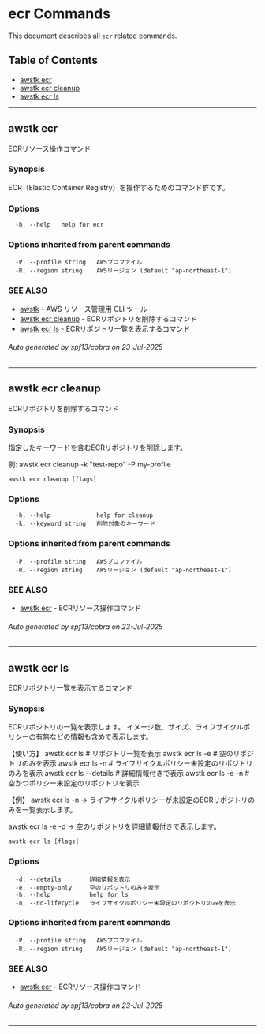 # ecr Commands

This document describes all `ecr` related commands.

## Table of Contents

- [awstk ecr](#awstk-ecr)
- [awstk ecr cleanup](#awstk-ecr-cleanup)
- [awstk ecr ls](#awstk-ecr-ls)

---

## awstk ecr

ECRリソース操作コマンド

### Synopsis

ECR（Elastic Container Registry）を操作するためのコマンド群です。

### Options

```
  -h, --help   help for ecr
```

### Options inherited from parent commands

```
  -P, --profile string   AWSプロファイル
  -R, --region string    AWSリージョン (default "ap-northeast-1")
```

### SEE ALSO

* [awstk](awstk.md)	 - AWS リソース管理用 CLI ツール
* [awstk ecr cleanup](awstk_ecr_cleanup.md)	 - ECRリポジトリを削除するコマンド
* [awstk ecr ls](awstk_ecr_ls.md)	 - ECRリポジトリ一覧を表示するコマンド

###### Auto generated by spf13/cobra on 23-Jul-2025

---

## awstk ecr cleanup

ECRリポジトリを削除するコマンド

### Synopsis

指定したキーワードを含むECRリポジトリを削除します。

例:
  awstk ecr cleanup -k "test-repo" -P my-profile

```
awstk ecr cleanup [flags]
```

### Options

```
  -h, --help             help for cleanup
  -k, --keyword string   削除対象のキーワード
```

### Options inherited from parent commands

```
  -P, --profile string   AWSプロファイル
  -R, --region string    AWSリージョン (default "ap-northeast-1")
```

### SEE ALSO

* [awstk ecr](awstk_ecr.md)	 - ECRリソース操作コマンド

###### Auto generated by spf13/cobra on 23-Jul-2025

---

## awstk ecr ls

ECRリポジトリ一覧を表示するコマンド

### Synopsis

ECRリポジトリの一覧を表示します。
イメージ数、サイズ、ライフサイクルポリシーの有無などの情報も含めて表示します。

【使い方】
  awstk ecr ls                    # リポジトリ一覧を表示
  awstk ecr ls -e                 # 空のリポジトリのみを表示
  awstk ecr ls -n                 # ライフサイクルポリシー未設定のリポジトリのみを表示
  awstk ecr ls --details          # 詳細情報付きで表示
  awstk ecr ls -e -n              # 空かつポリシー未設定のリポジトリを表示

【例】
  awstk ecr ls -n
  → ライフサイクルポリシーが未設定のECRリポジトリのみを一覧表示します。
  
  awstk ecr ls -e -d
  → 空のリポジトリを詳細情報付きで表示します。

```
awstk ecr ls [flags]
```

### Options

```
  -d, --details        詳細情報を表示
  -e, --empty-only     空のリポジトリのみを表示
  -h, --help           help for ls
  -n, --no-lifecycle   ライフサイクルポリシー未設定のリポジトリのみを表示
```

### Options inherited from parent commands

```
  -P, --profile string   AWSプロファイル
  -R, --region string    AWSリージョン (default "ap-northeast-1")
```

### SEE ALSO

* [awstk ecr](awstk_ecr.md)	 - ECRリソース操作コマンド

###### Auto generated by spf13/cobra on 23-Jul-2025

---

